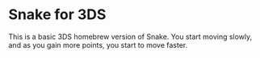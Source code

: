 # Snake for 3DS
This is a basic 3DS homebrew version of Snake.
You start moving slowly, and as you gain more points, you start to move faster.